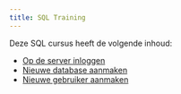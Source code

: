 ```yaml
---
title: SQL Training
---
```

Deze SQL cursus heeft de volgende inhoud:
- [Op de server inloggen](0-inloggen_op_server.md)
- [Nieuwe database aanmaken](1-database-aanmaken.md)
- [Nieuwe gebruiker aanmaken](2-gebruiker-aanmaken.md)

